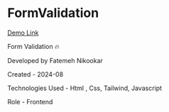 # FormValidation

 [Demo Link]()

Form Validation   🔥

Developed by Fatemeh Nikookar

Created - 2024-08

Technologies Used - Html , Css, Tailwind, Javascript

Role - Frontend

